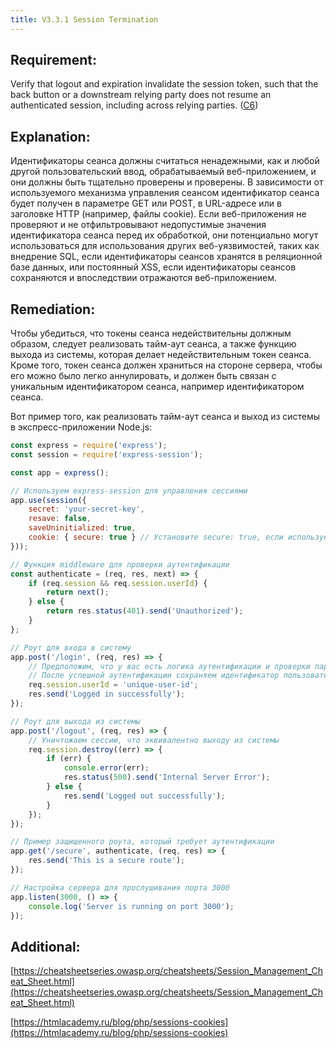 ```yaml
---
title: V3.3.1 Session Termination
---
```




## Requirement:

Verify that logout and expiration invalidate the session token, such that the back button or a downstream relying party does not resume an authenticated session, including across relying parties. ([C6](https://owasp.org/www-project-proactive-controls/#div-numbering))

## Explanation:

Идентификаторы сеанса должны считаться ненадежными, как и любой другой пользовательский ввод, обрабатываемый веб-приложением, и они должны быть тщательно проверены и проверены. В зависимости от используемого механизма управления сеансом идентификатор сеанса будет получен в параметре GET или POST, в URL-адресе или в заголовке HTTP (например, файлы cookie). Если веб-приложения не проверяют и не отфильтровывают недопустимые значения идентификатора сеанса перед их обработкой, они потенциально могут использоваться для использования других веб-уязвимостей, таких как внедрение SQL, если идентификаторы сеансов хранятся в реляционной базе данных, или постоянный XSS, если идентификаторы сеансов сохраняются и впоследствии отражаются веб-приложением.

## Remediation:

Чтобы убедиться, что токены сеанса недействительны должным образом, следует реализовать тайм-аут сеанса, а также функцию выхода из системы, которая делает недействительным токен сеанса. Кроме того, токен сеанса должен храниться на стороне сервера, чтобы его можно было легко аннулировать, и должен быть связан с уникальным идентификатором сеанса, например идентификатором сеанса.

Вот пример того, как реализовать тайм-аут сеанса и выход из системы в экспресс-приложении Node.js:


```js
const express = require('express');
const session = require('express-session');

const app = express();

// Используем express-session для управления сессиями
app.use(session({
    secret: 'your-secret-key',
    resave: false,
    saveUninitialized: true,
    cookie: { secure: true } // Установите secure: true, если используете HTTPS
}));

// Функция middleware для проверки аутентификации
const authenticate = (req, res, next) => {
    if (req.session && req.session.userId) {
        return next();
    } else {
        return res.status(401).send('Unauthorized');
    }
};

// Роут для входа в систему
app.post('/login', (req, res) => {
    // Предположим, что у вас есть логика аутентификации и проверки пароля
    // После успешной аутентификации сохраняем идентификатор пользователя в сессии
    req.session.userId = 'unique-user-id';
    res.send('Logged in successfully');
});

// Роут для выхода из системы
app.post('/logout', (req, res) => {
    // Уничтожаем сессию, что эквивалентно выходу из системы
    req.session.destroy((err) => {
        if (err) {
            console.error(err);
            res.status(500).send('Internal Server Error');
        } else {
            res.send('Logged out successfully');
        }
    });
});

// Пример защищенного роута, который требует аутентификации
app.get('/secure', authenticate, (req, res) => {
    res.send('This is a secure route');
});

// Настройка сервера для прослушивания порта 3000
app.listen(3000, () => {
    console.log('Server is running on port 3000');
});

```


## Additional:

[https://cheatsheetseries.owasp.org/cheatsheets/Session_Management_Cheat_Sheet.html](https://cheatsheetseries.owasp.org/cheatsheets/Session_Management_Cheat_Sheet.html)

[https://htmlacademy.ru/blog/php/sessions-cookies](https://htmlacademy.ru/blog/php/sessions-cookies)




